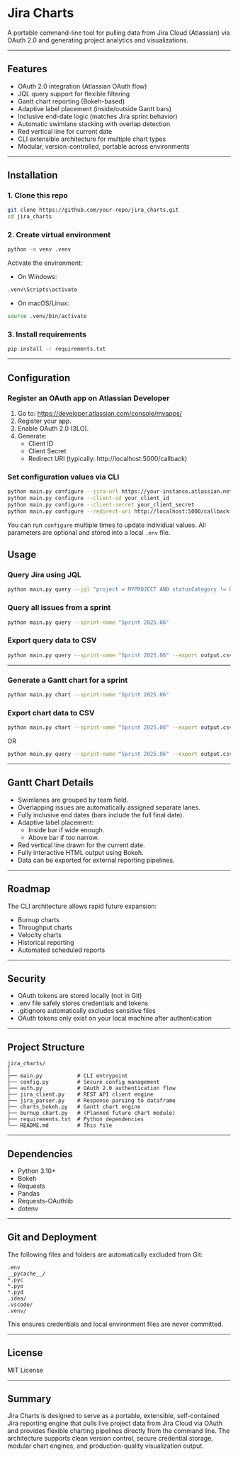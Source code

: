 
# Jira Charts

A portable command-line tool for pulling data from Jira Cloud (Atlassian) via OAuth 2.0 and generating project analytics and visualizations.

---

## Features

- OAuth 2.0 integration (Atlassian OAuth flow)
- JQL query support for flexible filtering
- Gantt chart reporting (Bokeh-based)
- Adaptive label placement (inside/outside Gantt bars)
- Inclusive end-date logic (matches Jira sprint behavior)
- Automatic swimlane stacking with overlap detection
- Red vertical line for current date
- CLI extensible architecture for multiple chart types
- Modular, version-controlled, portable across environments

---

## Installation

### 1. Clone this repo

```bash
git clone https://github.com/your-repo/jira_charts.git
cd jira_charts
```

### 2. Create virtual environment

```bash
python -m venv .venv
```

Activate the environment:

- On Windows:

```bash
.venv\Scripts\activate
```

- On macOS/Linux:

```bash
source .venv/bin/activate
```

### 3. Install requirements

```bash
pip install -r requirements.txt
```

---

## Configuration

### Register an OAuth app on Atlassian Developer

1. Go to: https://developer.atlassian.com/console/myapps/
2. Register your app.
3. Enable OAuth 2.0 (3LO).
4. Generate:
   - Client ID
   - Client Secret
   - Redirect URI (typically: http://localhost:5000/callback)

### Set configuration values via CLI

```bash
python main.py configure --jira-url https://your-instance.atlassian.net
python main.py configure --client-id your_client_id
python main.py configure --client-secret your_client_secret
python main.py configure --redirect-uri http://localhost:5000/callback
```

You can run `configure` multiple times to update individual values. All parameters are optional and stored into a local `.env` file.

## Usage

### Query Jira using JQL

```bash
python main.py query --jql "project = MYPROJECT AND statusCategory != Done"
```

### Query all issues from a sprint

```bash
python main.py query --sprint-name "Sprint 2025.06"
```
### Export query data to CSV

```bash
python main.py query --sprint-name "Sprint 2025.06" --export output.csv
```

---

### Generate a Gantt chart for a sprint

```bash
python main.py chart --sprint-name "Sprint 2025.06"
```

### Export chart data to CSV

```bash
python main.py chart --sprint-name "Sprint 2025.06" --export output.csv
```

OR 

```bash
python main.py query --sprint-name "Sprint 2025.06" --export output.csv
```

---

## Gantt Chart Details

- Swimlanes are grouped by team field.
- Overlapping issues are automatically assigned separate lanes.
- Fully inclusive end dates (bars include the full final date).
- Adaptive label placement:
  - Inside bar if wide enough.
  - Above bar if too narrow.
- Red vertical line drawn for the current date.
- Fully interactive HTML output using Bokeh.
- Data can be exported for external reporting pipelines.

---

## Roadmap

The CLI architecture allows rapid future expansion:

- Burnup charts
- Throughput charts
- Velocity charts
- Historical reporting
- Automated scheduled reports

---

## Security

- OAuth tokens are stored locally (not in Git)
- .env file safely stores credentials and tokens
- .gitignore automatically excludes sensitive files
- OAuth tokens only exist on your local machine after authentication

---

## Project Structure

```
jira_charts/
│
├── main.py           # CLI entrypoint
├── config.py         # Secure config management
├── auth.py           # OAuth 2.0 authentication flow
├── jira_client.py    # REST API client engine
├── jira_parser.py    # Response parsing to dataframe
├── charts_bokeh.py   # Gantt chart engine
├── burnup_chart.py   # (Planned future chart module)
├── requirements.txt  # Python dependencies
└── README.md         # This file
```

---

## Dependencies

- Python 3.10+
- Bokeh
- Requests
- Pandas
- Requests-OAuthlib
- dotenv

---

## Git and Deployment

The following files and folders are automatically excluded from Git:

```
.env
__pycache__/
*.pyc
*.pyo
*.pyd
.idea/
.vscode/
.venv/
```

This ensures credentials and local environment files are never committed.

---

## License

MIT License

---

## Summary

Jira Charts is designed to serve as a portable, extensible, self-contained Jira reporting engine that pulls live project data from Jira Cloud via OAuth and provides flexible charting pipelines directly from the command line. The architecture supports clean version control, secure credential storage, modular chart engines, and production-quality visualization output.
